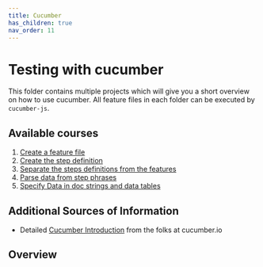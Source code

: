 ```yaml
---
title: Cucumber
has_children: true
nav_order: 11
---
```


# Testing with cucumber

This folder contains multiple projects which will give you a short overview on how
to use cucumber. All feature files in each folder can be executed by ``cucumber-js``. 

## Available courses

1. [Create a feature file](01_Create_A_Feature_File/README.md)
1. [Create the step definition](02_Create_The_Step_Definition/README.md)
1. [Separate the steps definitions from the features](03_Separate_the_Steps_from_the_Features/README.md)
1. [Parse data from step phrases](04_Parse_Data_from_the_Step_Phrases/README.md)
1. [Specify Data in doc strings and data tables](05_Specify_Data_in_Tables_and_DocStrings/README.md)

## Additional Sources of Information

* Detailed [Cucumber Introduction](https://cucumber.io/docs/guides/overview/) from the folks at cucumber.io

## Overview
